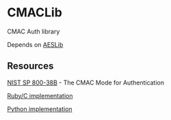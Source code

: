 # CMACLib
CMAC Auth library

Depends on [AESLib](https://github.com/DavyLandman/AESLib)

## Resources

[NIST SP 800-38B](http://csrc.nist.gov/publications/nistpubs/800-38B/SP_800-38B.pdf) - The CMAC Mode for Authentication

[Ruby/C implementation](https://github.com/louismullie/cmac-rb)

[Python implementation](https://github.com/CoreSecurity/impacket/blob/master/impacket/crypto.py)